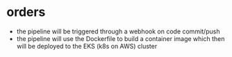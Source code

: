 # orders
- the pipeline will be triggered through a webhook on code commit/push
- the pipeline will use the Dockerfile to build a container image which then will be deployed to the EKS (k8s on AWS) cluster
